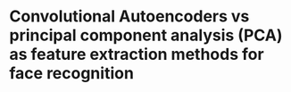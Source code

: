 # Convolutional Autoencoders vs principal component analysis (PCA) as feature extraction methods for face recognition
